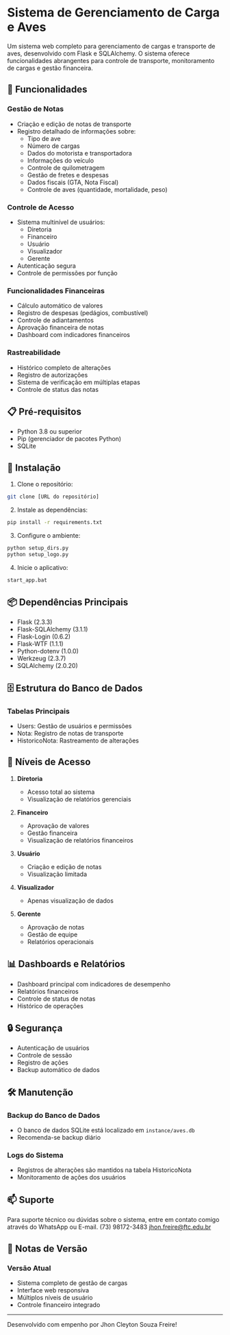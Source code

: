 # Sistema de Gerenciamento de Carga e Aves

Um sistema web completo para gerenciamento de cargas e transporte de aves, desenvolvido com Flask e SQLAlchemy. O sistema oferece funcionalidades abrangentes para controle de transporte, monitoramento de cargas e gestão financeira.

## 🚀 Funcionalidades

### Gestão de Notas
- Criação e edição de notas de transporte
- Registro detalhado de informações sobre:
  - Tipo de ave
  - Número de cargas
  - Dados do motorista e transportadora
  - Informações do veículo
  - Controle de quilometragem
  - Gestão de fretes e despesas
  - Dados fiscais (GTA, Nota Fiscal)
  - Controle de aves (quantidade, mortalidade, peso)

### Controle de Acesso
- Sistema multinível de usuários:
  - Diretoria
  - Financeiro
  - Usuário
  - Visualizador
  - Gerente
- Autenticação segura
- Controle de permissões por função

### Funcionalidades Financeiras
- Cálculo automático de valores
- Registro de despesas (pedágios, combustível)
- Controle de adiantamentos
- Aprovação financeira de notas
- Dashboard com indicadores financeiros

### Rastreabilidade
- Histórico completo de alterações
- Registro de autorizações
- Sistema de verificação em múltiplas etapas
- Controle de status das notas

## 📋 Pré-requisitos

- Python 3.8 ou superior
- Pip (gerenciador de pacotes Python)
- SQLite

## 🔧 Instalação

1. Clone o repositório:
```bash
git clone [URL do repositório]
```

2. Instale as dependências:
```bash
pip install -r requirements.txt
```

3. Configure o ambiente:
```bash
python setup_dirs.py
python setup_logo.py
```

4. Inicie o aplicativo:
```bash
start_app.bat
```

## 📦 Dependências Principais

- Flask (2.3.3)
- Flask-SQLAlchemy (3.1.1)
- Flask-Login (0.6.2)
- Flask-WTF (1.1.1)
- Python-dotenv (1.0.0)
- Werkzeug (2.3.7)
- SQLAlchemy (2.0.20)

## 🗄️ Estrutura do Banco de Dados

### Tabelas Principais
- Users: Gestão de usuários e permissões
- Nota: Registro de notas de transporte
- HistoricoNota: Rastreamento de alterações

## 👥 Níveis de Acesso

1. **Diretoria**
   - Acesso total ao sistema
   - Visualização de relatórios gerenciais

2. **Financeiro**
   - Aprovação de valores
   - Gestão financeira
   - Visualização de relatórios financeiros

3. **Usuário**
   - Criação e edição de notas
   - Visualização limitada

4. **Visualizador**
   - Apenas visualização de dados

5. **Gerente**
   - Aprovação de notas
   - Gestão de equipe
   - Relatórios operacionais

## 📊 Dashboards e Relatórios

- Dashboard principal com indicadores de desempenho
- Relatórios financeiros
- Controle de status de notas
- Histórico de operações

## 🔒 Segurança

- Autenticação de usuários
- Controle de sessão
- Registro de ações
- Backup automático de dados

## 🛠️ Manutenção

### Backup do Banco de Dados
- O banco de dados SQLite está localizado em `instance/aves.db`
- Recomenda-se backup diário

### Logs do Sistema
- Registros de alterações são mantidos na tabela HistoricoNota
- Monitoramento de ações dos usuários

## 📫 Suporte

Para suporte técnico ou dúvidas sobre o sistema, entre em contato comigo através do WhatsApp ou E-mail.
(73) 98172-3483
jhon.freire@ftc.edu.br

## 📝 Notas de Versão

### Versão Atual
- Sistema completo de gestão de cargas
- Interface web responsiva
- Múltiplos níveis de usuário
- Controle financeiro integrado

---

Desenvolvido com empenho por Jhon Cleyton Souza Freire!
